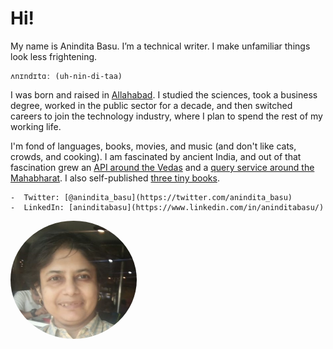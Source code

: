 # Hi!

My name is Anindita Basu. I’m a technical writer. I make unfamiliar things look less frightening.

```{admonition} How to pronounce my name
ʌnɪndɪtɑː (uh-nin-di-taa)
```

I was born and raised in [Allahabad](https://goo.gl/maps/3TMsUm9o7y1Ywoyq8). I studied the sciences, took a business degree, worked in the public sector for a decade, and then switched careers to join the technology industry, where I plan to spend the rest of my working life.

I'm fond of languages, books, movies, and music (and don't like cats, crowds, and cooking). I am fascinated by ancient India, and out of that fascination grew an [API around the Vedas](https://aninditabasu.github.io/indica/) and a [query service around the Mahabharat](https://mahabharat.onrender.com/). I also self-published [three tiny books](https://www.amazon.in/Anindita-Basu/e/B0754355DX).

```{admonition} Where to find me
-  Twitter: [@anindita_basu](https://twitter.com/anindita_basu)
-  LinkedIn: [aninditabasu](https://www.linkedin.com/in/aninditabasu/)
```

<img src="_static/ab.jpg" alt="Anindita's face" style="width: 40%;
  height: auto; border-radius: 50%;">
